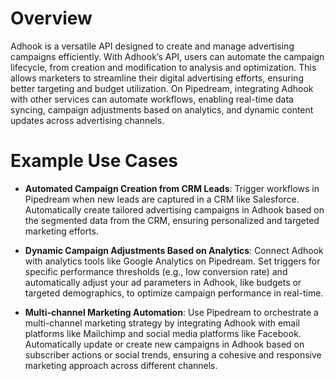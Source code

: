 # Overview

Adhook is a versatile API designed to create and manage advertising campaigns efficiently. With Adhook’s API, users can automate the campaign lifecycle, from creation and modification to analysis and optimization. This allows marketers to streamline their digital advertising efforts, ensuring better targeting and budget utilization. On Pipedream, integrating Adhook with other services can automate workflows, enabling real-time data syncing, campaign adjustments based on analytics, and dynamic content updates across advertising channels.

# Example Use Cases

- **Automated Campaign Creation from CRM Leads**: Trigger workflows in Pipedream when new leads are captured in a CRM like Salesforce. Automatically create tailored advertising campaigns in Adhook based on the segmented data from the CRM, ensuring personalized and targeted marketing efforts.

- **Dynamic Campaign Adjustments Based on Analytics**: Connect Adhook with analytics tools like Google Analytics on Pipedream. Set triggers for specific performance thresholds (e.g., low conversion rate) and automatically adjust your ad parameters in Adhook, like budgets or targeted demographics, to optimize campaign performance in real-time.

- **Multi-channel Marketing Automation**: Use Pipedream to orchestrate a multi-channel marketing strategy by integrating Adhook with email platforms like Mailchimp and social media platforms like Facebook. Automatically update or create new campaigns in Adhook based on subscriber actions or social trends, ensuring a cohesive and responsive marketing approach across different channels.
